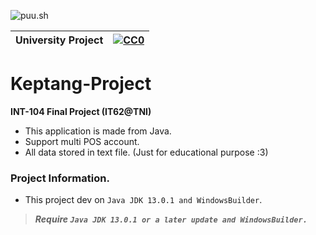 ![puu.sh](https://puu.sh/I61GV/b5bc67a6e4.png)

|University Project|[![CC0](https://licensebuttons.net/p/zero/1.0/88x31.png)](https://creativecommons.org/publicdomain/zero/1.0/)|
|----|----|

# Keptang-Project

**INT-104 Final Project (IT62@TNI)**
- This application is made from Java.
- Support multi POS account.
- All data stored in text file. (Just for educational purpose :3)

### Project Information.
* This project dev on `Java JDK 13.0.1 and WindowsBuilder`.

>***Require `Java JDK 13.0.1 or a later update and WindowsBuilder.`***
